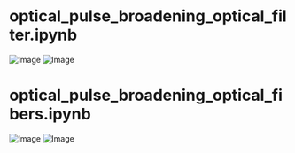 # optical_pulse_broadening_optical_filter.ipynb

![Image](https://github.com/user-attachments/assets/6c416500-b30c-41d7-82e0-96c02808e04f)
![Image](https://github.com/user-attachments/assets/23de73a7-95a0-4e3f-85f3-02bfdec6e0fa)

# optical_pulse_broadening_optical_fibers.ipynb
![Image](https://github.com/user-attachments/assets/6c9f6f73-b2fb-4139-9e64-f9007b9a36fd)
![Image](https://github.com/user-attachments/assets/a68e769d-1459-43c0-b973-e8784548eba9)
